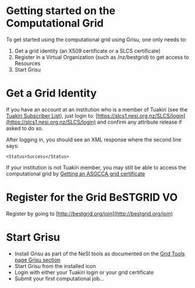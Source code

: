 # Getting started on the Computational Grid

To get started using the computational grid using Grisu, one only needs to:

1. Get a grid identity (an X509 certificate or a SLCS certificate)
2. Register in a Virtual Organization (such as /nz/bestgrid) to get access to Resources
3. Start Grisu

# Get a Grid Identity

If you have an account at an institution who is a member of Tuakiri (see the [Tuakiri Subscriber List](https://tuakiri.ac.nz/confluence/display/Tuakiri/Subscriber+List)), just login to: [https://slcs1.nesi.org.nz/SLCS/login](https://slcs1.nesi.org.nz/SLCS/login) and confirm any attribute release if asked to do so.

After logging in, you should see an XML response where the second line says:

``` 
<Status>Success</Status>
```

If your institution is not Tuakiri member, you may still be able to access the computational grid by [Getting an ASGCCA grid certificate](getting-an-asgcca-grid-certificate.md)

# Register for the Grid BeSTGRID VO

Register by going to [http://bestgrid.org/join](http://bestgrid.org/join)

# Start Grisu

- Install Grisu as part of the NeSI tools as documented on the [Grid Tools page Grisu section](grid-tools.md#GridTools-Grisu)
- Start Grisu from the installed icon
- Login with either your Tuakiri login or your grid certificate
- Submit your first computational job...
